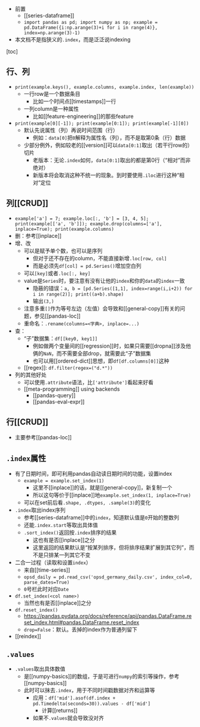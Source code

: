 - 前置
  - [[series-dataframe]]
  - `import pandas as pd; import numpy as np; example = pd.DataFrame({i:np.arange(3)+i for i in range(4)}, index=np.arange(3)-1)`
- 本文档不是指狭义的`.index`，而是泛泛说indexing

[toc]
## 行、列
- `print(example.keys(), example.columns, example.index, len(example))`
  - 一行row是一个数据条目
    - 比如一个时间点[[timestamps]]一行
  - 一列column是一种属性
    - 比如[[feature-engineering]]的那些feature
- `print(example[0][-1]); print(example[0:1]); print(example[-1][0])`
  - 默认先说属性（列）再说时间范围（行）
    - 例如：`data[0]`把`0`解释为属性名（列），而不是取第0条（行）数据
  - 少部分例外，例如较老的[[version]]可以`data[0:1]`取出（若干行row的）切片
    - 老版本：无论`.index`如何，`data[0:1]`取出的都是第0行（“相对”而非绝对）
    - 新版本将会取消这种不统一的现象。到时要使用`.iloc`进行这种“相对”定位
## 列[[CRUD]]
- `example['a'] = 7; example.loc[:, 'b'] = [3, 4, 5]; print(example[['a', 'b']]); example.drop(columns=['a'], inplace=True); print(example.columns)`
- 删：参考[[inplace]]
- 增、改
  - 可以是赋予单个数，也可以是序列
    - 但对于还不存在的column，不能直接新增`.loc[row, col]`
    - 而是必须先`df[col] = pd.Series()`增加空白列
  - 可以`[key]`或者`.loc[:, key]`
  - value是`Series`时，要注意有没有让他的`index`和你的`data`的`index`一致
    - 隐蔽的错误：`a, b = [pd.Series([1,1], index=range(i,i+2)) for i in range(2)]; print((a+b).shape)`
    - 输出`(3,)`
  - 注意多重`[]`作为等号左边（左值）会导致和[[general-copy]]有关的问题，参见[[pandas-loc]]
  - 重命名：`.rename(columns=<字典>, inplace=...)`
- 查：
  - “子”数据集：`df[[key0, key1]]`
    - 例如做两个变量间的[[regression]]时，如果只需要[[dropna]]涉及他俩的`NaN`，而不需要全部drop，就需要此“子”数据集
    - 也可以用[[ordered-dict]]思想，即`df[df.columns[0]]`这种
  - [[regex]]: `df.filter(regex=("d.*"))`
- 列的其他好处
  - 可以使用`.attribute`语法，比`['attribute']`看起来好看
  - [[meta-programming]] using backends
    - [[pandas-query]]
    - [[pandas-eval-expr]]
## 行[[CRUD]]
- 主要参考[[pandas-loc]]
## `.index`属性
- 有了日期时间，即可利用pandas自动读日期时间的功能，设置index
  - `example = example.set_index(1)`
    - 这里不[[inplace]]的话，就是[[general-copy]]，新复制一个
    - 所以这句等价于[[inplace]]地`example.set_index(1, inplace=True)`
  - 可以在set前后看`.shape, .dtypes, .sample(3)`的变化
- `.index`取出index序列
  - 参考[[series-dataframe]]中的`index`，知道默认值是`0`开始的整数列
  - 还能`.index.start`等取出具体值
  - `.sort_index()`返回按`.index`排序的结果
    - 这也有是否[[inplace]]之分
    - 这里返回的结果默认是“按某列排序，但将排序结果扩展到其它列”，而不是只排某一列其它不变
- 二合一过程（读取和设置`index`）
  - 来自[[time-series]]
  - `opsd_daily = pd.read_csv('opsd_germany_daily.csv', index_col=0, parse_dates=True)`
  - `0`号栏此时对应`Date`
- `df.set_index(<col name>)`
  - 当然也有是否[[inplace]]之分
- `df.reset_index()`
  - https://pandas.pydata.org/docs/reference/api/pandas.DataFrame.reset_index.html#pandas.DataFrame.reset_index
  - `drop=False`：默认。丢掉的index作为普通列留下
- [[reindex]]
## `.values`
- `.values`取出具体数值
  - 是[[numpy-basics]]的数组，于是可进行`numpy`的索引等操作，参考[[numpy-basics]]
  - 此时可以抹去`.index`，用于不同时间戳数据对齐和运算等
    - 应用：`df['mid'].asof(df.index + pd.Timedelta(seconds=30)).values - df['mid']`
      - 计算[[returns]]
    - 如果不`.values`就会导致没对齐